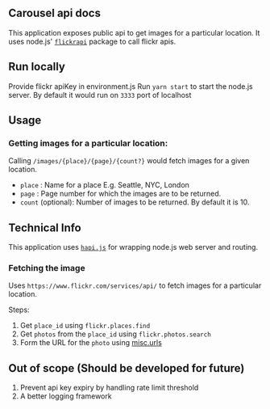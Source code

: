 ## Carousel api docs

This application exposes public api to get images for a particular location.
It uses node.js' [`flickrapi`](https://www.npmjs.com/package/flickrapi) package to call flickr apis.

## Run locally
Provide flickr apiKey in environment.js 
Run `yarn start` to start the node.js server. By default it would run on `3333` port of localhost

## Usage

### Getting images for a particular location:
Calling `/images/{place}/{page}/{count?}` would fetch images for a given location.

* `place` : Name for a place E.g. Seattle, NYC, London
* `page` : Page number for which the images are to be returned.
* `count` (optional): Number of images to be returned. By default it is 10.

## Technical Info

This application uses [`hapi.js`](https://hapijs.com) for wrapping node.js web server and routing.

### Fetching the image

Uses `https://www.flickr.com/services/api/` to fetch images for a particular location.

Steps:

1. Get `place_id` using `flickr.places.find`
2. Get `photos` from the `place_id` using `flickr.photos.search`
3. Form the URL for the `photo` using [misc.urls](https://www.flickr.com/services/api/misc.urls.html)



## Out of scope (Should be developed for future)

1. Prevent api key expiry by handling rate limit threshold
2. A better logging framework



